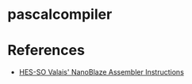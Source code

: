 # pascalcompiler

# References

* [HES-SO Valais' NanoBlaze Assembler Instructions](http://wiki.hevs.ch/uit/index.php5/Components/IP/NanoBlaze#Instruction_set)
